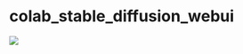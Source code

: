 # **colab_stable_diffusion_webui**
[![](https://img.shields.io/static/v1?message=Open%20in%20Colab&logo=googlecolab&labelColor=5c5c5c&color=0f80c1&label=%20&style=flat)](https://colab.research.google.com/github/ennnnny/sd_colab/blob/self/stable_diffusion%E6%B5%8B%E8%AF%95.ipynb)
